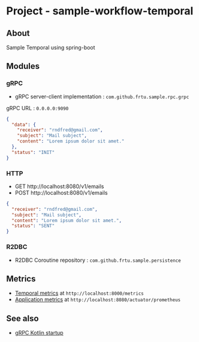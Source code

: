 # Project - sample-workflow-temporal

## About

Sample Temporal using spring-boot

## Modules

### gRPC

* gRPC server-client implementation : ```com.github.frtu.sample.rpc.grpc```

gRPC URL : `0.0.0.0:9090`

```json
{
  "data": {
    "receiver": "rndfred@gmail.com",
    "subject": "Mail subject",
    "content": "Lorem ipsum dolor sit amet."
  },
  "status": "INIT"
}
```

### HTTP

* GET http://localhost:8080/v1/emails
* POST http://localhost:8080/v1/emails
```json
{
  "receiver": "rndfred@gmail.com",
  "subject": "Mail subject",
  "content": "Lorem ipsum dolor sit amet.",
  "status": "SENT"
}
```

### R2DBC

* R2DBC Coroutine repository : ```com.github.frtu.sample.persistence```

## Metrics

* [Temporal metrics](http://localhost:8000/metrics) at `http://localhost:8000/metrics`
* [Application metrics](http://localhost:8080/actuator/prometheus) at `http://localhost:8080/actuator/prometheus`

## See also

* [gRPC Kotlin startup](https://grpc.io/docs/languages/kotlin/)